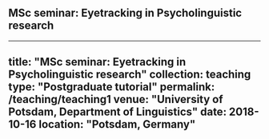 ## MSc seminar: Eyetracking in Psycholinguistic research ##

---
title: "MSc seminar: Eyetracking in Psycholinguistic research"
collection: teaching
type: "Postgraduate tutorial"
permalink: /teaching/teaching1
venue: "University of Potsdam, Department of Linguistics"
date: 2018-10-16
location: "Potsdam, Germany"
---
